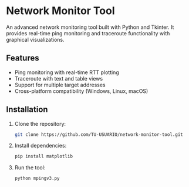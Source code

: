 # Network Monitor Tool

An advanced network monitoring tool built with Python and Tkinter. It provides real-time ping monitoring and traceroute functionality with graphical visualizations.

## Features
- Ping monitoring with real-time RTT plotting
- Traceroute with text and table views
- Support for multiple target addresses
- Cross-platform compatibility (Windows, Linux, macOS)

## Installation
1. Clone the repository:
   ```bash
   git clone https://github.com/TU-USUARIO/network-monitor-tool.git
   ```
2. Install dependencies:

   ```bash
   pip install matplotlib
   ```

3. Run the tool:
   ```bash
   python mpingv3.py
   ```
